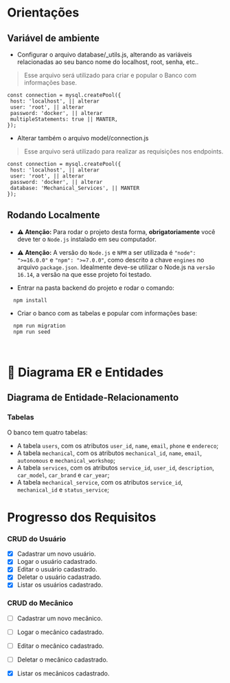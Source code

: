 # Orientações

  ## <strong>Variável de ambiente</strong>

   - Configurar o arquivo database/_utils.js, alterando as variáveis relacionadas ao seu banco nome do localhost, root, senha, etc..
   
   > Esse arquivo será utilizado para criar e popular o Banco com informações base.
   
   ```
   const connection = mysql.createPool({
    host: 'localhost', || alterar
    user: 'root', || alterar
    password: 'docker', || alterar
    multipleStatements: true || MANTER,
   });
   ```
  - Alterar também o arquivo model/connection.js

  > Esse arquivo será utilizado para realizar as requisições nos endpoints.

  ```
  const connection = mysql.createPool({
   host: 'localhost', || alterar
   user: 'root', || alterar
   password: 'docker', || alterar
   database: 'Mechanical_Services', || MANTER
  });
  ```

  ## <strong>Rodando Localmente</strong>

  - **:warning: Atenção:** Para rodar o projeto desta forma, **obrigatoriamente** você deve ter o `Node.js` instalado em seu computador.
  - **:warning: Atenção:** A versão do `Node.js` e `NPM` a ser utilizada é `"node": ">=16.0.0"` e `"npm": ">=7.0.0"`, como descrito a chave `engines` no arquivo `package.json`. Idealmente deve-se utilizar o Node.js na `versão 16.14`, a versão na que esse projeto foi testado.

  - Entrar na pasta backend do projeto e rodar o comando:
  ```
    npm install
  ```
  - Criar o banco com as tabelas e popular com informações base:

  ```
    npm run migration
    npm run seed
  ```

  <br/>

# 🎲 Diagrama ER e Entidades

  ## Diagrama de Entidade-Relacionamento

  ### Tabelas

  O banco tem quatro tabelas: 
  - A tabela `users`, com os atributos `user_id`, `name`, `email`, `phone` e `endereco`;
  - A tabela `mechanical`, com os atributos `mechanical_id`, `name`, `email`, `autonomous` e `mechanical_workshop`;
  - A tabela `services`, com os atributos `service_id`, `user_id`, `description`, `car_model`,  `car_brand` e `car_year`;
  - A tabela `mechanical_service`, com os atributos `service_id`, `mechanical_id` e `status_service`;

# Progresso dos Requisitos

### <strong>CRUD do Usuário</strong>

- [x] Cadastrar um novo usuário.
- [x] Logar o usuário cadastrado.
- [x] Editar o usuário cadastrado.
- [x] Deletar o usuário cadastrado.
- [x] Listar os usuários cadastrado.

### <strong>CRUD do Mecânico</strong>

- [ ] Cadastrar um novo mecânico.
- [ ] Logar o mecânico cadastrado.
- [ ] Editar o mecânico cadastrado.
- [ ] Deletar o mecânico cadastrado.
- [x] Listar os mecânicos cadastrado.

